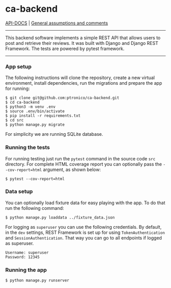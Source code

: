 # ca-backend

[API-DOCS](API-DOCS.md) | [General assumptions and comments](Assumptions.md)

----

This backend software implements a simple REST API that allows users to post and retrieve their reviews. It was built with Django and Django REST Framework. The tests are powered by pytest framework.

----

### App setup

The following instructions will clone the repository, create a new virtual environment, install dependencies, run the migrations and prepare the app for running:

```console
$ git clone git@github.com:ptronico/ca-backend.git
$ cd ca-backend
$ python3 -m venv .env
$ source .env/bin/activate
$ pip install -r requirements.txt
$ cd src
$ python manage.py migrate
```

For simplicity we are running SQLite database.

### Running the tests

For running testing just run the `pytest` command in the source code `src` directory. For complete HTML coverage report you can optionally pass the `--cov-report=html` argument, as shown below:

```console
$ pytest --cov-report=html
```

### Data setup

You can optionally load fixture data for easy playing with the app. To do that run the following command:

```console
$ python manage.py loaddata ../fixture_data.json
```

For logging as `superuser` you can use the following credentials. By default, in the `dev` settings, REST Framework is set up for using `TokenAuthentication` and `SessionAuthentication`. That way you can go to all endpoints if logged as superuser.

```
Username: superuser
Password: 12345
```

### Running the app

```console
$ python manage.py runserver
```
